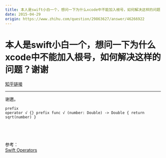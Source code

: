 ```yaml
---
title: 本人是swift小白一个，想问一下为什么xcode中不能加入根号，如何解决这样的问题？谢谢
date: 2015-04-29
origin: https://www.zhihu.com/question/29863627/answer/46266922
---
```

# 本人是swift小白一个，想问一下为什么xcode中不能加入根号，如何解决这样的问题？谢谢

[知乎链接](https://www.zhihu.com/question/29863627/answer/46266922)

---------

<span class="RichText ztext CopyrightRichText-richText" itemprop="text">谢邀。<br><div class="highlight"><pre><code class="language-text">prefix operator √ {}
prefix func √ (number: Double) -&gt; Double {
    return sqrt(number)
}

</code></pre></div><br>参考：<br><a href="https://link.zhihu.com/?target=http%3A//nshipster.com/swift-operators/" class=" wrap external" target="_blank" rel="nofollow noreferrer">Swift Operators</a></span>